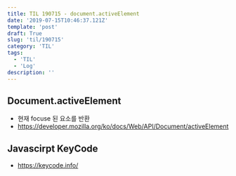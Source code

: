 ```yaml
---
title: TIL 190715 - document.activeElement
date: '2019-07-15T10:46:37.121Z'
template: 'post'
draft: True
slug: 'til/190715'
category: 'TIL'
tags:
  - 'TIL'
  - 'Log'
description: ''
---
```


## Document.activeElement

- 현재 focuse 된 요소를 반환
- https://developer.mozilla.org/ko/docs/Web/API/Document/activeElement



## Javascirpt KeyCode 

- https://keycode.info/

